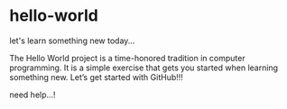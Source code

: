# hello-world

let's learn something new today...  

The Hello World project is a time-honored tradition in computer programming. It is a simple exercise that gets you started when learning something new. Let’s get started with GitHub!!!

need help...!

